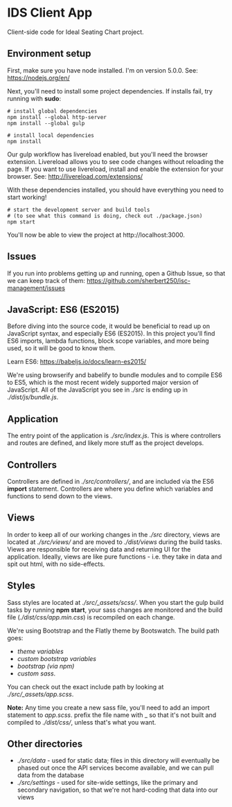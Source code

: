 IDS Client App
===

Client-side code for Ideal Seating Chart project.

Environment setup
---

First, make sure you have node installed. I'm on version 5.0.0. See: https://nodejs.org/en/

Next, you'll need to install some project dependencies. If installs fail, try running with **sudo**:

    # install global dependencies
    npm install --global http-server
    npm install --global gulp

    # install local dependencies
    npm install

Our gulp workflow has livereload enabled, but you'll need the browser extension. Livereload allows you to see code changes without reloading the page. If you want to use livereload, install and enable the extension for your browser. See: http://livereload.com/extensions/

With these dependencies installed, you should have everything you need to start working!

    # start the development server and build tools
    # (to see what this command is doing, check out ./package.json)
    npm start

You'll now be able to view the project at http://localhost:3000.

Issues
---

If you run into problems getting up and running, open a Github Issue, so that we can keep track of them: https://github.com/sherbert250/isc-management/issues

JavaScript: ES6 (ES2015)
---

Before diving into the source code, it would be beneficial to read up on JavaScript syntax, and especially ES6 (ES2015). In this project you'll find ES6 imports, lambda functions, block scope variables, and more being used, so it will be good to know them.

Learn ES6: https://babeljs.io/docs/learn-es2015/

We're using browserify and babelify to bundle modules and to compile ES6 to ES5, which is the most recent widely supported major version of JavaScript. All of the JavaScript you see in *./src* is ending up in *./dist/js/bundle.js*.

Application
---

The entry point of the application is *./src/index.js*. This is where controllers and routes are defined, and likely more stuff as the project develops.

Controllers
---

Controllers are defined in *./src/controllers/*, and are included via the ES6 **import** statement. Controllers are where you define which variables and functions to send down to the views.

Views
---

In order to keep all of our working changes in the *./src* directory, views are located at *./src/views/* and are moved to *./dist/views* during the build tasks. Views are responsible for receiving data and returning UI for the application. Ideally, views are like pure functions - i.e. they take in data and spit out html, with no side-effects.

Styles
---

Sass styles are located at *./src/_assets/scss/*. When you start the gulp build tasks by running **npm start**, your sass changes are monitored and the build file (*./dist/css/app.min.css*) is recompiled on each change.

We're using Bootstrap and the Flatly theme by Bootswatch. The build path goes:

- *theme variables*
- *custom bootstrap variables*
- *bootstrap (via npm)*
- *custom sass*.

You can check out the exact include path by looking at *./src/_assets/app.scss*.

**Note:** Any time you create a new sass file, you'll need to add an import statement to *app.scss*. prefix the file name with _ so that it's not built and compiled to *./dist/css/*, unless that's what you want.

Other directories
---

- *./src/data* - used for static data; files in this directory will eventually be phased out once the API services become available, and we can pull data from the database
- *./src/settings* - used for site-wide settings, like the primary and secondary navigation, so that we're not hard-coding that data into our views
